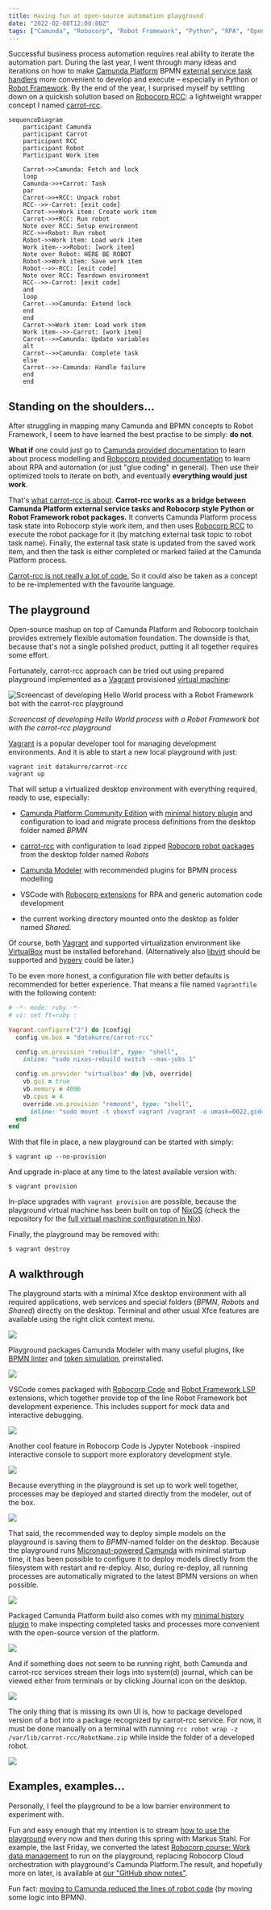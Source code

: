 ```yaml
---
title: Having fun at open-source automation playground
date: "2022-02-08T12:00:00Z"
tags: ["Camunda", "Robocorp", "Robot Framework", "Python", "RPA", "Open Source"]
---
```


Successful business process automation requires real ability to iterate the automation part.
During the last year, I went through many ideas and iterations on how to make [Camunda Platform](https://camunda.com/download/) BPMN [external service task handlers](https://docs.camunda.org/manual/latest/user-guide/process-engine/external-tasks/) more convenient to develop and execute – especially in Python or [Robot Framework](https://robotframework.org/rpa/).
By the end of the year, I surprised myself by settling down on a quickish solution based on [Robocorp RCC](https://robocorp.com/docs/rcc/overview): a lightweight wrapper concept I named [carrot-rcc](https://pypi.org/project/carrot-rcc/).

```mermaid
sequenceDiagram
    participant Camunda
    participant Carrot
    participant RCC
    participant Robot
    Participant Work item

    Carrot->>Camunda: Fetch and lock
    loop
    Camunda->>+Carrot: Task
    par
    Carrot->>+RCC: Unpack robot
    RCC-->>-Carrot: [exit code]
    Carrot->>+Work item: Create work item
    Carrot->>+RCC: Run robot
    Note over RCC: Setup environment
    RCC->>+Robot: Run robot
    Robot->>Work item: Load work item
    Work item-->>Robot: [work item]
    Note over Robot: HERE BE ROBOT
    Robot->>Work item: Save work item
    Robot-->>-RCC: [exit code]
    Note over RCC: Teardown environment
    RCC-->>-Carrot: [exit code]
    and
    loop
    Carrot-->>Camunda: Extend lock
    end
    end
    Carrot->>Work item: Load work item
    Work item-->>-Carrot: [work item]
    Carrot-->>Camunda: Update variables
    alt
    Carrot-->>Camunda: Complete task
    else
    Carrot-->>-Camunda: Handle failure
    end
    end
```


Standing on the shoulders…
--------------------------

After struggling in mapping many Camunda and BPMN concepts to Robot Framework, I seem to have learned the best practise to be simply: **do not**.

**What if** one could just go to [Camunda provided documentation](https://camunda.com/best-practices/_/) to learn about process modelling and [Robocorp provided documentation](https://robocorp.com/docs/) to learn about RPA and automation (or just "glue coding" in general). Then use their optimized tools to iterate on both, and eventually **everything would just work**.

That's [what carrot-rcc is about](../../../2021/08/carrot-rcc/). **Carrot-rcc works as a bridge between Camunda Platform external service tasks and Robocorp style Python or Robot Framework robot packages.** It converts Camunda Platform process task state into Robocorp style work item, and then uses [Robocorp RCC](https://robocorp.com/docs/rcc/overview) to execute the robot package for it (by matching external task topic to robot task name). Finally, the external task state is updated from the saved work item, and then the task is either completed or marked failed at the Camunda Platform process.

[Carrot-rcc is not really a lot of code.](https://github.com/datakurre/carrot-rcc/) So it could also be taken as a concept to be re-implemented with the favourite language.


The playground
--------------

Open-source mashup on top of Camunda Platform and Robocorp toolchain provides extremely flexible automation foundation.
The downside is that, because that's not a single polished product, putting it all together requires some effort.

Fortunately, carrot-rcc approach can be tried out using prepared playground implemented as a [Vagrant](https://www.vagrantup.com/) provisioned [virtual machine](https://app.vagrantup.com/datakurre/boxes/carrot-rcc):

![Screencast of developing Hello World process with a Robot Framework bot with the carrot-rcc playground](./carrot-rcc-speedrun.gif)

*Screencast of developing Hello World process with a Robot Framework bot with the carrot-rcc playground*

[Vagrant](https://www.vagrantup.com/) is a popular developer tool for managing development environments. And it is able to start a new local playground with just:

```shell
vagrant init datakurre/carrot-rcc
vagrant up
```

That will setup a virtualized desktop environment with everything required, ready to use, especially:

* [Camunda Platform Community Edition](https://camunda.com/download/) with [minimal history plugin](https://github.com/datakurre/camunda-cockpit-plugins) and configuration to load and migrate process definitions from the desktop folder named *BPMN*

* [carrot-rcc](https://github.com/datakurre/carrot-rcc/) with configuration to load zipped [Robocorp robot packages](https://robocorp.com/docs/setup/robot-structure) from the desktop folder named *Robots*

* [Camunda Modeler](https://camunda.com/download/modeler/) with recommended plugins for BPMN process modelling

* VSCode with [Robocorp extensions](https://robocorp.com/docs/developer-tools/visual-studio-code/overview) for RPA and generic automation code development

* the current working directory mounted onto the desktop as folder named *Shared*.

Of course, both [Vagrant](https://www.vagrantup.com/) and supported virtualization environment like [VirtualBox](https://www.virtualbox.org/) must be installed beforehand. (Alternatively also [libvirt](https://libvirt.org/) should be supported and [hyperv](https://www.vagrantup.com/docs/providers/hyperv) could be later.)

To be even more honest, a configuration file with better defaults is recommended for better experience. That means a file named `Vagrantfile` with the following content:

```ruby
# -*- mode: ruby -*-
# vi: set ft=ruby :

Vagrant.configure("2") do |config|
  config.vm.box = "datakurre/carrot-rcc"

  config.vm.provision "rebuild", type: "shell",
    inline: "sudo nixos-rebuild switch --max-jobs 1"

  config.vm.provider "virtualbox" do |vb, override|
    vb.gui = true
    vb.memory = 4096
    vb.cpus = 4
    override.vm.provision "remount", type: "shell",
      inline: "sudo mount -t vboxsf vagrant /vagrant -o umask=0022,gid=1000,uid=1000"
  end
end
```

With that file in place, a new playground can be started with simply:

```shell
$ vagrant up --no-provision
```

And upgrade in-place at any time to the latest available version with:

```shell
$ vagrant provision
```

In-place upgrades with `vagrant provision` are possible, because the playground virtual machine has been built on top of [NixOS](https://nixos.org/) (check the repository for the [full virtual machine configuration in Nix](https://github.com/datakurre/carrot-rcc/tree/main/vagrant)).

Finally, the playground may be removed with:

```shell
$ vagrant destroy
```


A walkthrough
-------------

The playground starts with a minimal Xfce desktop environment with all required applications, web services and special folders (*BPMN*, *Robots* and *Shared*) directly on the desktop. Terminal and other usual Xfce features are available using the right click context menu.

![](./carrot-desktop-01.png)

Playground packages Camunda Modeler with many useful plugins, like [BPMN linter](https://github.com/camunda/camunda-modeler-linter-plugin) and [token simulation](https://github.com/bpmn-io/bpmn-js-token-simulation), preinstalled.

![](./carrot-desktop-02.png)

VSCode comes packaged with [Robocorp Code](https://marketplace.visualstudio.com/items?itemName=robocorp.robocorp-code) and [Robot Framework LSP](https://marketplace.visualstudio.com/items?itemName=robocorp.robotframework-lsp) extensions, which together provide top of the line Robot Framework bot development experience. This includes support for mock data and interactive debugging.

![](./carrot-desktop-03.png)

Another cool feature in Robocorp Code is Jypyter Notebook -inspired interactive console to support more exploratory development style.

![](./carrot-desktop-04.png)

Because everything in the playground is set up to work well together, processes may be deployed and started directly from the modeler, out of the box.

![](./carrot-desktop-05.png)

That said, the recommended way to deploy simple models on the playground is saving them to *BPMN*-named folder on the desktop. Because the playground runs [Micronaut-powered Camunda](https://github.com/camunda-community-hub/micronaut-camunda-bpm) with minimal startup time, it has been possible to configure it to deploy models directly from the filesystem with restart and re-deploy. Also, during re-deploy, all running processes are automatically migrated to the latest BPMN versions on when possible.

![](./carrot-desktop-06.png)

Packaged Camunda Platform build also comes with my [minimal history plugin](https://github.com/datakurre/camunda-cockpit-plugins) to make inspecting completed tasks and processes more convenient with the open-source version of the platform.

![](./carrot-desktop-07.png)

And if something does not seem to be running right, both Camunda and carrot-rcc services stream their logs into system(d) journal, which can be viewed either from terminals or by clicking Journal icon on the desktop.

![](./carrot-desktop-09.png)

The only thing that is missing its own UI is, how to package developed version of a bot into a package recognized by carrot-rcc service. For now, it must be done manually on a terminal with running `rcc robot wrap -z /var/lib/carrot-rcc/RobotName.zip` while inside the folder of a developed robot.

![](./carrot-desktop-08.png)


Examples, examples…
-------------------

Personally, I feel the playground to be a low barrier environment to experiment with.

Fun and easy enough that my intention is to stream [how to use the playground](https://www.twitch.tv/datakurre) every now and then during this spring with Markus Stahl. For example, the last Friday, we converted the latest [Robocorp course: Work data management](https://robocorp.com/docs/courses/work-data-management) to run on the playground, replacing Robocorp Cloud orchestration  with playground's Camunda Platform.The result, and hopefully more on later, is available at [our "GitHub show notes"](https://github.com/datakurre/robotlive).

Fun fact: [moving to Camunda reduced the lines of robot code](https://github.com/datakurre/robotlive/commit/72cdfe1b8de3342fc567a4d8bf825946be8138fe) (by moving some logic into BPMN).
